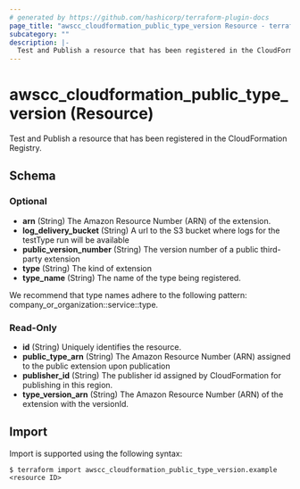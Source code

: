 ```yaml
---
# generated by https://github.com/hashicorp/terraform-plugin-docs
page_title: "awscc_cloudformation_public_type_version Resource - terraform-provider-awscc"
subcategory: ""
description: |-
  Test and Publish a resource that has been registered in the CloudFormation Registry.
---
```


# awscc_cloudformation_public_type_version (Resource)

Test and Publish a resource that has been registered in the CloudFormation Registry.



<!-- schema generated by tfplugindocs -->
## Schema

### Optional

- **arn** (String) The Amazon Resource Number (ARN) of the extension.
- **log_delivery_bucket** (String) A url to the S3 bucket where logs for the testType run will be available
- **public_version_number** (String) The version number of a public third-party extension
- **type** (String) The kind of extension
- **type_name** (String) The name of the type being registered.

We recommend that type names adhere to the following pattern: company_or_organization::service::type.

### Read-Only

- **id** (String) Uniquely identifies the resource.
- **public_type_arn** (String) The Amazon Resource Number (ARN) assigned to the public extension upon publication
- **publisher_id** (String) The publisher id assigned by CloudFormation for publishing in this region.
- **type_version_arn** (String) The Amazon Resource Number (ARN) of the extension with the versionId.

## Import

Import is supported using the following syntax:

```shell
$ terraform import awscc_cloudformation_public_type_version.example <resource ID>
```
